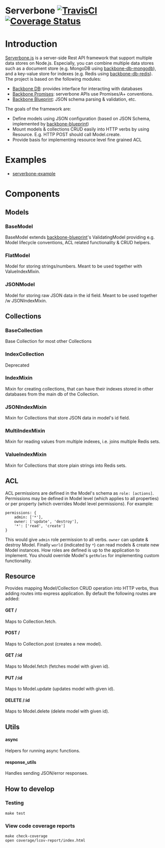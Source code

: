 # Serverbone [![TravisCI][travis-img-url]][travis-ci-url] [![Coverage Status][coveralls-img-url]][coveralls-url]

[travis-img-url]: https://travis-ci.org/Everyplay/serverbone.png?branch=master
[travis-ci-url]: https://travis-ci.org/Everyplay/serverbone
[coveralls-img-url]: https://coveralls.io/repos/Everyplay/serverbone/badge.png?branch=master
[coveralls-url]: https://coveralls.io/r/Everyplay/serverbone

# Introduction

[Serverbone.js](http://serverbonejs.org/) is a server-side Rest API framework that support multiple data stores on Node.js. Especially, you can combine multiple data stores such as a document store (e.g. MongoDB using [backbone-db-mongodb](https://github.com/Everyplay/backbone-db-mongodb)), and a key-value store for indexes (e.g. Redis using [backbone-db-redis](https://github.com/Everyplay/backbone-db-redis)). The project is based on the following modules:

- [Backbone DB](https://github.com/Everyplay/backbone-db): provides interface for interacting with databases
- [Backbone Promises](https://github.com/Everyplay/backbone-promises): serverbone APIs use Promises/A+ conventions.
- [Backbone Blueprint](https://github.com/Everyplay/backbone-blueprint): JSON schema parsing & validation, etc.

The goals of the framework are:
- Define models using JSON configuration (based on JSON Schema, implemented by [backbone-blueprint](https://github.com/Everyplay/backbone-blueprint))
- Mount models & collections CRUD easily into HTTP verbs by using Resource. E.g. HTTP POST should call Model.create.
- Provide basis for implementing resource level fine grained ACL

# Examples

- [serverbone-example](https://github.com/mikkolehtinen/serverbone-example)

# Components

## Models

### BaseModel

BaseModel extends [backbone-blueprint](https://github.com/Everyplay/backbone-blueprint)'s ValidatingModel providing e.g. Model lifecycle conventions, ACL related functionality & CRUD helpers.

### FlatModel

Model for storing strings/numbers. Meant to be used together with ValueIndexMixin.

### JSONModel

Model for storing raw JSON data in the id field. Meant to be used together /w JSONIndexMixin.

## Collections

### BaseCollection

Base Collection for most other Collections

### IndexCollection

Deprecated

### IndexMixin

Mixin for creating collections, that can have their indexes stored in other databases from the main db of the Collection.

### JSONIndexMixin

Mixin for Collections that store JSON data in model's id field.

### MultiIndexMixin

Mixin for reading values from multiple indexes, i.e. joins multiple Redis sets.

### ValueIndexMixin

Mixin for Collections that store plain strings into Redis sets.

## ACL

ACL permissions are defined in the Model's schema as  `role: [actions]`. Permissions may be defined in Model level (which applies to all properties) or per property (which overrides Model level permissions). For example:

	permissions: {
  		admin: ['*'],
  		owner: ['update', 'destroy'],
  		'*': ['read', 'create']
	}

This would give `admin` role permission to all verbs. `owner` can update & destroy Model. Finally `world` (indicated by `*`) can read models & create new Model instances. How roles are defined is up to the application to implement. You should override Model's `getRoles` for implementing custom functionality.

## Resource

Provides mapping Model/Collection CRUD operation into HTTP verbs, thus adding routes into express application. By default the following routes are added:


#### GET /

Maps to Collection.fetch.

#### POST /

Maps to Collection.post (creates a new model).

#### GET /:id

Maps to Model.fetch (fetches model with given id).

#### PUT /:id

Maps to Model.update (updates model with given id).

#### DELETE /:id

Maps to Model.delete (delete model with given id).


## Utils

#### async

Helpers for running async functions.

#### response_utils

Handles sending JSON/error responses.

 
## How to develop

### Testing

  ``` shell
  make test
  ```

### View code coverage reports

  ``` shell
  make check-coverage
  open coverage/lcov-report/index.html
  ```
